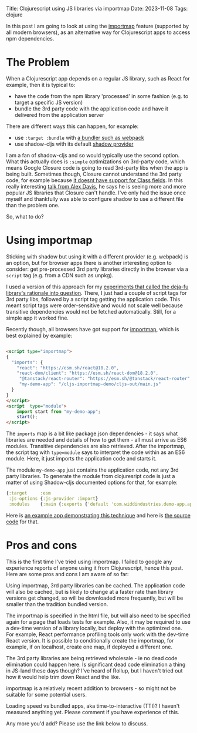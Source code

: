 Title: Clojurescript using JS libraries via importmap
Date: 2023-11-08
Tags: clojure

In this post I am going to look at using the [importmap](https://developer.mozilla.org/en-US/docs/Web/HTML/Element/script/type/importmap) feature (supported by all modern browsers), as an alternative way for Clojurescript apps to access npm dependencies.


# The Problem

When a Clojurescript app depends on a regular JS library, such as React for example, then it is typical to:

* have the code from the npm library 'processed' in some fashion (e.g. to target a specific JS version)
* bundle the 3rd party code with the application code and have it delivered from the application server

There are different ways this can happen, for example:

* use `:target :bundle` with [a bundler such as webpack](https://clojurescript.org/guides/webpack)
* use shadow-cljs with its default [shadow provider](https://shadow-cljs.github.io/docs/UsersGuide.html#js-provider)

I am a fan of shadow-cljs and so would typically use the second option. What this actually does is `:simple` optimizations on 3rd-party code, which means Google Closure code is going to read 3rd-party libs when the app is being built. Sometimes though, Closure cannot understand the 3rd party code, for example because [it doesnt have support for Class fields](https://github.com/google/closure-compiler/issues/2731). In this really interesting [talk from Alex Davis](https://youtu.be/fT28NeZtaAg?si=1Tbxw3NMk3Cmy_aO&t=1170), he says he is seeing more and more popular JS libraries that Closure can't handle. I've only had the issue once myself and thankfully was able to configure shadow to use a different file than the problem one.

So, what to do?

# Using importmap

Sticking with shadow but using it with a different provider (e.g. webpack) is an option, but for browser apps there is another interesting option to consider: get pre-processed 3rd party libraries directly in the browser via a `script` tag (e.g. from a CDN such as unpkg).

I used a version of this approach for my [experiments that called the deja-fu library's rationale into question](https://widdindustries.com/blog/clojurescript-datetime-lib-comparison.html). There, I just had a couple of script tags for 3rd party libs, followed by a script tag getting the application code. This meant script tags were order-sensitive and would not scale well because transitive dependencies would not be fetched automatically. Still, for a simple app it worked fine.

Recently though, all browsers have got support for [importmap](https://developer.mozilla.org/en-US/docs/Web/HTML/Element/script/type/importmap), which is best explained by example:

```html

<script type="importmap">
{
  "imports": {
    "react": "https://esm.sh/react@18.2.0",
    "react-dom/client": "https://esm.sh/react-dom@18.2.0",
     "@tanstack/react-router": "https://esm.sh/@tanstack/react-router",
     "my-demo-app": "/cljs-importmap-demo/cljs-out/main.js"
  }
}
</script>
<script  type="module">
    import start from "my-demo-app";
    start();
</script>

```

The `imports` map is a bit like package.json dependencies - it says what libraries are needed and details of how to get them - all must arrive as ES6 modules. Transitive dependencies are also retrieved. After the importmap, the script tag with `type=module` says to interpret the code within as an ES6 module. Here, it just imports the application code and starts it.

The module `my-demo-app` just contains the application code, not any 3rd party libraries. To generate the module from clojuresript code is just a matter of using Shadow-cljs documented options for that, for example:

```clojure
{:target     :esm
 :js-options {:js-provider :import}
 :modules    {:main {:exports {'default 'com.widdindustries.demo-app.app/init}}}}
```

Here is [an example app demonstrating this technique](https://widdindustries.com/cljs-importmap-demo) and
here is [the source code](https://github.com/henryw374/cljs-importmap-demo) for that.

# Pros and cons

This is the first time I've tried using importmap. I failed to google any experience reports of anyone using it from Clojurescript, hence this post. Here are some pros and cons I am aware of so far:

Using importmap, 3rd party libraries can be cached. The application code will also be cached, but is likely to change at a faster rate than library versions get changed, so will be downloaded more frequently, but will be smaller than the tradition bundled version.

The importmap is specified in the html file, but will also need to be specified again for a page that loads tests for example. Also, it may be required to use a dev-time version of a library locally, but deploy with the optimized one. For example, React performance profiling tools only work with the dev-time React version. It is possible to conditionally create the importmap, for example, if on localhost, create one map, if deployed a different one.

The 3rd party libraries are being retrieved wholesale - ie no dead code elimination could happen here. Is significant dead code elimination a thing in JS-land these days though? I've heard of Rollup, but I haven't tried out how it would help trim down React and the like.

importmap is a relatively recent addition to browsers - so might not be suitable for some potential users.

Loading speed vs bundled apps, aka time-to-interactive (TTI)? I haven't measured anything yet. Please comment if you have experience of this.

Any more you'd add? Please use the link below to discuss. 
